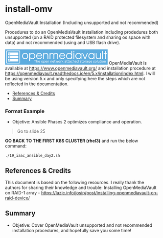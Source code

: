 # install-omv
OpenMediaVault Installation (Including unsupported and not recommended)


Procedures to do an OpenMediaVault installation including prodedures both unsupported (on a RAID protected filesystem and sharing os space with data) and not recommended (using and USB flash drive).

![](/images/omv_logo.png)
OpenMediaVault is available at  https://www.openmediavault.org/ and installation procedure at https://openmediavault.readthedocs.io/en/5.x/installation/index.html. I will be using version 5.x and only specifying here the steps which are not reflected in the documentation.


* [References & Credits](#references-credits)
* [Summary](#summary)



### Format Example

- Objetive: Ansible Phases 2 optimizes compliance and operation.

> Go to slide 25

__**GO BACK TO THE FIRST K8S CLUSTER (rhel3)**__ and run the below command:

```shell
./19_iaac_ansible_day2.sh
```


## References & Credits

This document is based on the following resources. I really thank the authors for sharing their knowledge and trouble:
Installing OpenMediaVault on RAID-1 array - https://lazic.info/josip/post/installing-openmediavault-on-raid-device/


## Summary

- Objetive: Cover OpenMediaVault unsupported and not recommended installation procedures, and hopefully save you some time!
